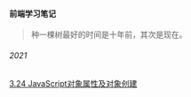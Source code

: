 #### 前端学习笔记

> 种一棵树最好的时间是十年前，其次是现在。

###### 2021

[3.24   JavaScript对象属性及对象创建](https://github.com/jinxudong996/blog/blob/main/JavaScript%E5%AD%A6%E4%B9%A0%E7%AC%94%E8%AE%B0/JavaScript%E5%AF%B9%E8%B1%A1.md)